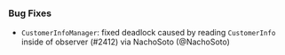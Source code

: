 ### Bug Fixes
* `CustomerInfoManager`: fixed deadlock caused by reading `CustomerInfo` inside of observer (#2412) via NachoSoto (@NachoSoto)